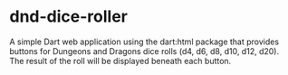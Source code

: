 # dnd-dice-roller
A simple Dart web application using the dart:html package that provides buttons for Dungeons and Dragons dice rolls (d4, d6, d8, d10, d12, d20). The result of the roll will be displayed beneath each button.
